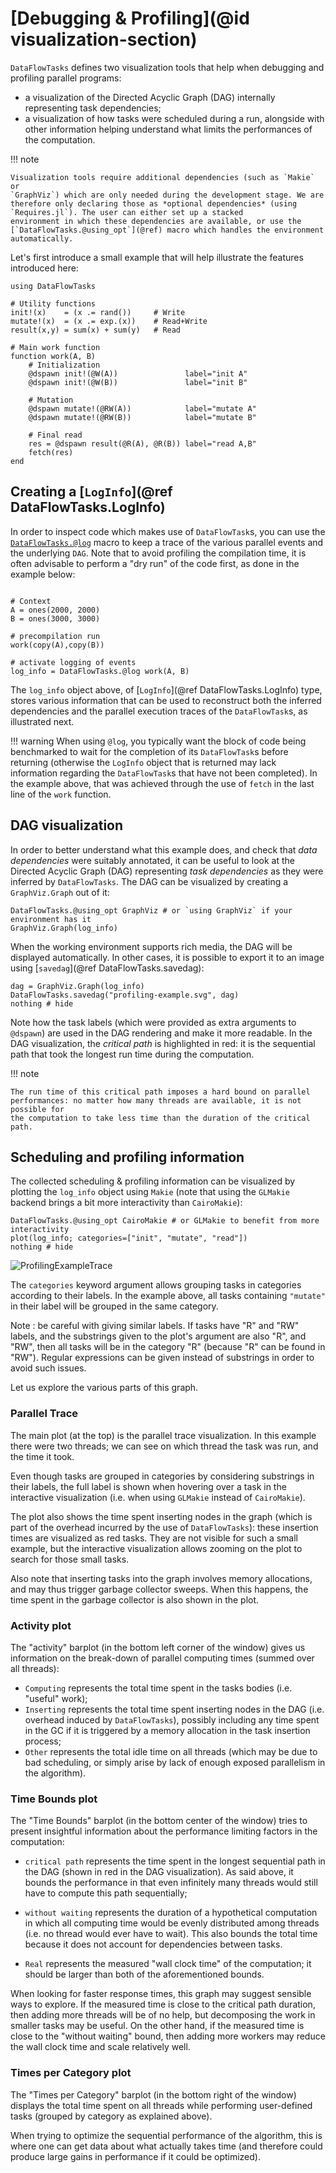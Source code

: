 # [Debugging & Profiling](@id visualization-section)

`DataFlowTasks` defines two visualization tools that help when debugging and
profiling parallel programs:

- a visualization of the Directed Acyclic Graph (DAG) internally representing
  task dependencies;
- a visualization of how tasks were scheduled during a run, alongside with other
  information helping understand what limits the performances of the computation.

!!! note

    Visualization tools require additional dependencies (such as `Makie` or
    `GraphViz`) which are only needed during the development stage. We are
    therefore only declaring those as *optional dependencies* (using
    `Requires.jl`). The user can either set up a stacked
    environment in which these dependencies are available, or use the 
    [`DataFlowTasks.@using_opt`](@ref) macro which handles the environment automatically.

Let's first introduce a small example that will help illustrate the features
introduced here:

```@example profiling
using DataFlowTasks

# Utility functions
init!(x)    = (x .= rand())     # Write
mutate!(x)  = (x .= exp.(x))    # Read+Write
result(x,y) = sum(x) + sum(y)   # Read

# Main work function
function work(A, B)
    # Initialization
    @dspawn init!(@W(A))               label="init A"
    @dspawn init!(@W(B))               label="init B"

    # Mutation
    @dspawn mutate!(@RW(A))            label="mutate A"
    @dspawn mutate!(@RW(B))            label="mutate B"

    # Final read
    res = @dspawn result(@R(A), @R(B)) label="read A,B"
    fetch(res)
end
```

## Creating a [`LogInfo`](@ref DataFlowTasks.LogInfo)

In order to inspect code which makes use of `DataFlowTask`s, you
can use the [`DataFlowTasks.@log`](@ref) macro to keep a trace of
the various parallel events and the underlying `DAG`. Note that to avoid
profiling the compilation time, it is often advisable to perform a "dry run" of
the code first, as done in the example below:

```@example profiling

# Context
A = ones(2000, 2000)
B = ones(3000, 3000)

# precompilation run
work(copy(A),copy(B)) 

# activate logging of events
log_info = DataFlowTasks.@log work(A, B)
```

The `log_info` object above, of [`LogInfo`](@ref DataFlowTasks.LogInfo) type, stores
various information that can be used to reconstruct both the inferred
dependencies and the parallel execution traces of the `DataFlowTask`s, as
illustrated next.

!!! warning
    When using `@log`, you typically want the block of code being benchmarked
    to wait for the completion of its `DataFlowTask`s before returning
    (otherwise the `LogInfo` object that is returned may lack information
    regarding the `DataFlowTask`s that have not been completed). In the example
    above, that was achieved through the use of `fetch` in the last line of the
    `work` function.

## DAG visualization

In order to better understand what this example does, and check that *data
dependencies* were suitably annotated, it can be useful to look at the Directed
Acyclic Graph (DAG) representing *task dependencies* as they were inferred by
`DataFlowTasks`. The DAG can be visualized by creating a `GraphViz.Graph` out of
it:

```@example profiling
DataFlowTasks.@using_opt GraphViz # or `using GraphViz` if your environment has it
GraphViz.Graph(log_info)
```

When the working environment supports rich media, the DAG will be displayed
automatically. In other cases, it is possible to export it to an image using
[`savedag`](@ref DataFlowTasks.savedag):

```@example profiling
dag = GraphViz.Graph(log_info)
DataFlowTasks.savedag("profiling-example.svg", dag)
nothing # hide
```

Note how the task labels (which were provided as extra arguments to `@dspawn`)
are used in the DAG rendering and make it more readable. In the DAG
visualization, the *critical path* is highlighted in red: it is the sequential
path that took the longest run time during the computation.

!!! note 

    The run time of this critical path imposes a hard bound on parallel
    performances: no matter how many threads are available, it is not possible for
    the computation to take less time than the duration of the critical path.


## Scheduling and profiling information

The collected scheduling & profiling information can be visualized by plotting
the `log_info` object using `Makie` (note that using the `GLMakie` backend
brings a bit more interactivity than `CairoMakie`):

```@example profiling
DataFlowTasks.@using_opt CairoMakie # or GLMakie to benefit from more interactivity
plot(log_info; categories=["init", "mutate", "read"])
nothing # hide
```

![ProfilingExampleTrace](profiling_example.png)

The `categories` keyword argument allows grouping tasks in categories according
to their labels. In the example above, all tasks containing `"mutate"` in their
label will be grouped in the same category.

Note : be careful with giving similar labels. If tasks have "R" and "RW" labels,
and the substrings given to the plot's argument are also "R", and "RW", then all
tasks will be in the category "R" (because "R" can be found in "RW"). Regular
expressions can be given instead of substrings in order to avoid such issues.

Let us explore the various parts of this graph.

### Parallel Trace

The main plot (at the top) is the parallel trace visualization. In this example
there were two threads; we can see on which thread the task was run, and the
time it took.

Even though tasks are grouped in categories by considering substrings in their
labels, the full label is shown when hovering over a task in the interactive
visualization (i.e. when using `GLMakie` instead of `CairoMakie`).

The plot also shows the time spent inserting nodes in the graph (which is part
of the overhead incurred by the use of `DataFlowTasks`): these insertion times
are visualized as red tasks. They are not visible for such a small example, but
the interactive visualization allows zooming on the plot to search for those
small tasks.

Also note that inserting tasks into the graph involves memory allocations, and
may thus trigger garbage collector sweeps. When this happens, the time spent in
the garbage collector is also shown in the plot.

### Activity plot

The "activity" barplot (in the bottom left corner of the window) gives us
information on the break-down of parallel computing times (summed over all threads):

* `Computing` represents the total time spent in the tasks bodies (i.e. "useful"
  work);
* `Inserting` represents the total time spent inserting nodes in the DAG
  (i.e. overhead induced by `DataFlowTasks`), possibly including any time spent
  in the GC if it is triggered by a memory allocation in the task insertion process;
* `Other` represents the total idle time on all threads (which may be due to bad
  scheduling, or simply arise by lack of enough exposed parallelism in the
  algorithm).

### Time Bounds plot

The "Time Bounds" barplot (in the bottom center of the window) tries to present
insightful information about the performance limiting factors in the computation:

- `critical path` represents the time spent in the longest sequential path in
  the DAG (shown in red in the DAG visualization). As said above, it bounds the
  performance in that even infinitely many threads would still have to compute
  this path sequentially;
  
- `without waiting` represents the duration of a hypothetical computation in
  which all computing time would be evenly distributed among threads (i.e. no
  thread would ever have to wait). This also bounds the total time because it
  does not account for dependencies between tasks.
  
- `Real` represents the measured "wall clock time" of the computation; it should
  be larger than both of the aforementioned bounds.
  
When looking for faster response times, this graph may suggest sensible ways to
explore. If the measured time is close to the critical path duration, then
adding more threads will be of no help, but decomposing the work in smaller
tasks may be useful. On the other hand, if the measured time is close to the
"without waiting" bound, then adding more workers may reduce the wall clock time
and scale relatively well.

### Times per Category plot

The "Times per Category" barplot (in the bottom right of the window) displays
the total time spent on all threads while performing user-defined tasks (grouped
by category as explained above).

When trying to optimize the sequential performance of the algorithm, this is
where one can get data about what actually takes time (and therefore could
produce large gains in performance if it could be optimized).
